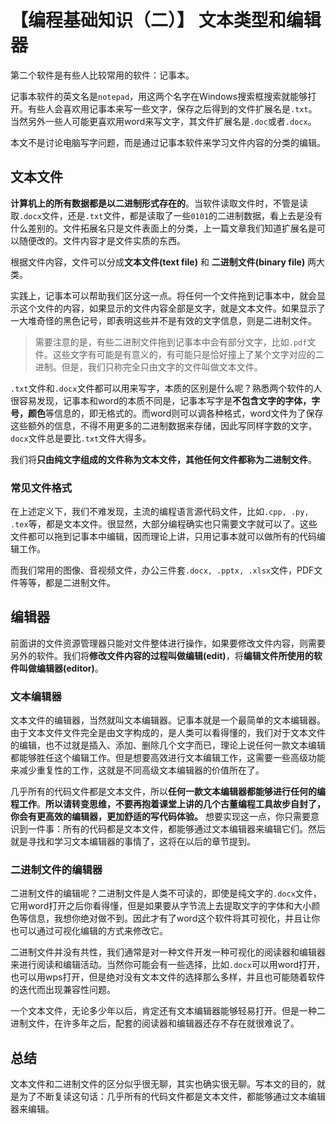 # 【编程基础知识（二）】 文本类型和编辑器

第二个软件是有些人比较常用的软件：记事本。

记事本软件的英文名是`notepad`，用这两个名字在Windows搜索框搜索就能够打开。有些人会喜欢用记事本来写一些文字，保存之后得到的文件扩展名是`.txt`。当然另外一些人可能更喜欢用word来写文字，其文件扩展名是`.doc`或者`.docx`。

本文不是讨论电脑写字问题，而是通过记事本软件来学习文件内容的分类的编辑。

## 文本文件

**计算机上的所有数据都是以二进制形式存在的**。当软件读取文件时，不管是读取`.docx`文件，还是`.txt`文件，都是读取了一些`0101`的二进制数据，看上去是没有什么差别的。文件拓展名只是文件表面上的分类，上一篇文章我们知道扩展名是可以随便改的。文件内容才是文件实质的东西。

根据文件内容，文件可以分成**文本文件(text file)** 和 **二进制文件(binary file)** 两大类。

实践上，记事本可以帮助我们区分这一点。将任何一个文件拖到记事本中，就会显示这个文件的内容，如果显示的文件内容全部是文字，就是文本文件。如果显示了一大堆奇怪的黑色记号，即表明这些并不是有效的文字信息，则是二进制文件。

> 需要注意的是，有些二进制文件拖到记事本中会有部分文字，比如`.pdf`文件。这些文字有可能是有意义的，有可能只是恰好撞上了某个文字对应的二进制。但是，我们只称完全只由文字的文件叫做文本文件。

`.txt`文件和`.docx`文件都可以用来写字，本质的区别是什么呢？熟悉两个软件的人很容易发现，记事本和word的本质不同是，记事本写字是**不包含文字的字体，字号，颜色**等信息的，即无格式的。而word则可以调各种格式，word文件为了保存这些额外的信息，不得不用更多的二进制数据来存储，因此写同样字数的文字，`docx`文件总是要比`.txt`文件大得多。

我们将**只由纯文字组成的文件称为文本文件，其他任何文件都称为二进制文件**。

### 常见文件格式

在上述定义下，我们不难发现，主流的编程语言源代码文件，比如`.cpp, .py, .tex`等，都是文本文件。很显然，大部分编程确实也只需要文字就可以了。这些文件都可以拖到记事本中编辑，因而理论上讲，只用记事本就可以做所有的代码编辑工作。

而我们常用的图像、音视频文件，办公三件套`.docx, .pptx, .xlsx`文件，PDF文件等等，都是二进制文件。

## 编辑器

前面讲的文件资源管理器只能对文件整体进行操作，如果要修改文件内容，则需要另外的软件。我们将**修改文件内容的过程叫做编辑(edit)**，将**编辑文件所使用的软件叫做编辑器(editor)**。

### 文本编辑器

文本文件的编辑器，当然就叫文本编辑器。记事本就是一个最简单的文本编辑器。由于文本文件文件完全是由文字构成的，是人类可以看得懂的，我们对于文本文件的编辑，也不过就是插入、添加、删除几个文字而已，理论上说任何一款文本编辑都能够胜任这个编辑工作。但是想要高效进行文本编辑工作，这需要一些高级功能来减少重复性的工作，这就是不同高级文本编辑器的价值所在了。

几乎所有的代码文件都是文本文件，所以**任何一款文本编辑器都能够进行任何的编程工作**。**所以请转变思维，不要再抱着课堂上讲的几个古董编程工具故步自封了，你会有更高效的编辑器，更加舒适的写代码体验。** 想要实现这一点，你只需要意识到一件事：所有的代码都是文本文件，都能够通过文本编辑器来编辑它们。然后就是寻找和学习文本编辑器的事情了，这将在以后的章节提到。

### 二进制文件的编辑器

二进制文件的编辑呢？二进制文件是人类不可读的，即使是纯文字的`.docx`文件，它用word打开之后你看得懂，但是如果要从字节流上去提取文字的字体和大小颜色等信息，我想你绝对做不到。因此才有了word这个软件将其可视化，并且让你也可以通过可视化编辑的方式来修改它。

二进制文件并没有共性，我们通常是对一种文件开发一种可视化的阅读器和编辑器来进行阅读和编辑活动。当然你可能会有一些选择，比如`.docx`可以用word打开，也可以用wps打开，但是绝对没有文本文件的选择那么多样，并且也可能随着软件的迭代而出现兼容性问题。

一个文本文件，无论多少年以后，肯定还有文本编辑器能够轻易打开。但是一种二进制文件，在许多年之后，配套的阅读器和编辑器还存不存在就很难说了。

## 总结

文本文件和二进制文件的区分似乎很无聊，其实也确实很无聊。写本文的目的，就是为了不断复读这句话：几乎所有的代码文件都是文本文件，都能够通过文本编辑器来编辑。
